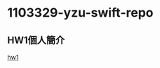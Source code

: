 # 1103329-yzu-swift-repo
## HW1個人簡介
[hw1](https://github.com/MKE0108/1103329-swift/blob/main/hw1/hw1.md)
